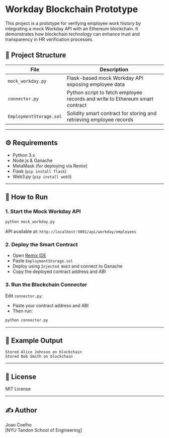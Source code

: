 # Workday Blockchain Prototype

This project is a prototype for verifying employee work history by integrating a mock Workday API with an Ethereum blockchain. It demonstrates how blockchain technology can enhance trust and transparency in HR verification processes.

## 🔧 Project Structure

| File | Description |
|------|-------------|
| `mock_workday.py` | Flask-based mock Workday API exposing employee data |
| `connector.py`    | Python script to fetch employee records and write to Ethereum smart contract |
| `EmploymentStorage.sol` | Solidity smart contract for storing and retrieving employee records |

---

## ⚙️ Requirements

- Python 3.x  
- Node.js & Ganache  
- MetaMask (for deploying via Remix)  
- Flask (`pip install flask`)  
- Web3.py (`pip install web3`)

---

## 🚀 How to Run

### 1. Start the Mock Workday API
```bash
python mock_workday.py
```

API available at: `http://localhost:5001/api/workday/employees`

### 2. Deploy the Smart Contract
- Open [Remix IDE](https://remix.ethereum.org)
- Paste `EmploymentStorage.sol`
- Deploy using `Injected Web3` and connect to Ganache
- Copy the deployed contract address and ABI

### 3. Run the Blockchain Connector
Edit `connector.py`:
- Paste your contract address and ABI
- Then run:
```bash
python connector.py
```

---

## 🧪 Example Output

```
Stored Alice Johnson on blockchain
Stored Bob Smith on blockchain
```

---

## 📄 License

MIT License

---

## ✍️ Author

Joao Coelho  
[NYU Tandon School of Engineering]
